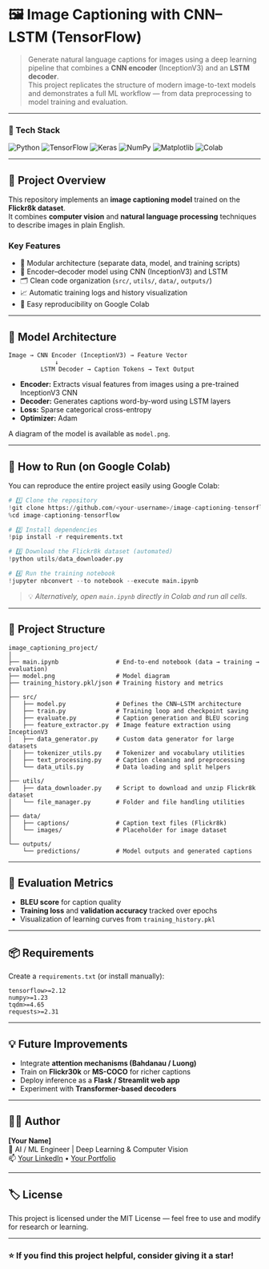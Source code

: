 # 🖼️ Image Captioning with CNN–LSTM (TensorFlow)

> Generate natural language captions for images using a deep learning pipeline that combines a **CNN encoder** (InceptionV3) and an **LSTM decoder**.  
> This project replicates the structure of modern image-to-text models and demonstrates a full ML workflow — from data preprocessing to model training and evaluation.

---

### 🧠 Tech Stack

![Python](https://img.shields.io/badge/Python-3.10-blue?logo=python)
![TensorFlow](https://img.shields.io/badge/TensorFlow-2.x-orange?logo=tensorflow)
![Keras](https://img.shields.io/badge/Keras-red?logo=keras)
![NumPy](https://img.shields.io/badge/NumPy-lightblue?logo=numpy)
![Matplotlib](https://img.shields.io/badge/Matplotlib-blue?logo=plotly)
![Colab](https://img.shields.io/badge/Google%20Colab-Notebook-yellow?logo=googlecolab)

---

## 📘 Project Overview

This repository implements an **image captioning model** trained on the **Flickr8k dataset**.  
It combines **computer vision** and **natural language processing** techniques to describe images in plain English.

### Key Features
- 🧩 Modular architecture (separate data, model, and training scripts)
- 🧠 Encoder–decoder model using CNN (InceptionV3) and LSTM
- 🗂️ Clean code organization (`src/`, `utils/`, `data/`, `outputs/`)
- 📈 Automatic training logs and history visualization
- 🔁 Easy reproducibility on Google Colab

---

## 🧩 Model Architecture

```
Image → CNN Encoder (InceptionV3) → Feature Vector
             ↓
         LSTM Decoder → Caption Tokens → Text Output
```

- **Encoder:** Extracts visual features from images using a pre-trained InceptionV3 CNN  
- **Decoder:** Generates captions word-by-word using LSTM layers  
- **Loss:** Sparse categorical cross-entropy  
- **Optimizer:** Adam  

A diagram of the model is available as `model.png`.

---

## 🚀 How to Run (on Google Colab)

You can reproduce the entire project easily using Google Colab:

```python
# 1️⃣ Clone the repository
!git clone https://github.com/<your-username>/image-captioning-tensorflow.git
%cd image-captioning-tensorflow

# 2️⃣ Install dependencies
!pip install -r requirements.txt

# 3️⃣ Download the Flickr8k dataset (automated)
!python utils/data_downloader.py

# 4️⃣ Run the training notebook
!jupyter nbconvert --to notebook --execute main.ipynb
```

> 💡 *Alternatively, open `main.ipynb` directly in Colab and run all cells.*

---

## 📂 Project Structure

```
image_captioning_project/
│
├── main.ipynb                # End-to-end notebook (data → training → evaluation)
├── model.png                 # Model diagram
├── training_history.pkl/json # Training history and metrics
│
├── src/
│   ├── model.py              # Defines the CNN–LSTM architecture
│   ├── train.py              # Training loop and checkpoint saving
│   ├── evaluate.py           # Caption generation and BLEU scoring
│   ├── feature_extractor.py  # Image feature extraction using InceptionV3
│   ├── data_generator.py     # Custom data generator for large datasets
│   ├── tokenizer_utils.py    # Tokenizer and vocabulary utilities
│   ├── text_processing.py    # Caption cleaning and preprocessing
│   └── data_utils.py         # Data loading and split helpers
│
├── utils/
│   ├── data_downloader.py    # Script to download and unzip Flickr8k dataset
│   └── file_manager.py       # Folder and file handling utilities
│
├── data/
│   ├── captions/             # Caption text files (Flickr8k)
│   └── images/               # Placeholder for image dataset
│
└── outputs/
    └── predictions/          # Model outputs and generated captions
```

---

## 🧪 Evaluation Metrics

- **BLEU score** for caption quality  
- **Training loss** and **validation accuracy** tracked over epochs  
- Visualization of learning curves from `training_history.pkl`  

---

## 📦 Requirements

Create a `requirements.txt` (or install manually):

```
tensorflow>=2.12
numpy>=1.23
tqdm>=4.65
requests>=2.31
```

---

## 💡 Future Improvements

- Integrate **attention mechanisms (Bahdanau / Luong)**
- Train on **Flickr30k** or **MS-COCO** for richer captions
- Deploy inference as a **Flask / Streamlit web app**
- Experiment with **Transformer-based decoders**

---

## 🧑‍💻 Author

**[Your Name]**  
💼 AI / ML Engineer | Deep Learning & Computer Vision  
📫 [Your LinkedIn](https://www.linkedin.com/) • [Your Portfolio](https://github.com/yourusername)

---

## 🏷️ License

This project is licensed under the MIT License — feel free to use and modify for research or learning.

---

### ⭐ If you find this project helpful, consider giving it a star!
